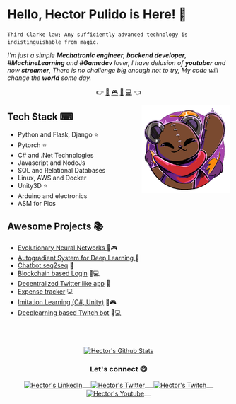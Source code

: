 # Hello, Hector Pulido is Here! 👋

`Third Clarke law; Any sufficiently advanced technology is indistinguishable from magic.`

<em> I'm just a simple **Mechatronic engineer**, **backend developer**, **#MachineLearning** and **#Gamedev** lover, I
    have delusion of **youtuber** and now **streamer**, There is no challenge big enough not to try, My code will change the **world** some day.</em>

<p align="center">
    👉
    <a href="https://github.com/HectorPulido/HectorPulido/blob/master/AI_PROJECTS.md">🤖</a>
    <a href="https://github.com/HectorPulido/HectorPulido/blob/master/VIDEOGAME_PROJECTS.md">🎮</a>
    <a href="https://github.com/HectorPulido/HectorPulido/blob/master/BLOCKCHAIN_PROJECTS.md">🔑</a>
    <a href="https://github.com/HectorPulido/HectorPulido/blob/master/BACKEND_PROJECTS.md">💻</a> 
    👈
</p>

<a href="https://twitter.com/Hector_Pulido_">
    <img align="right" height="auto" width="200" src="https://github.com/HectorPulido/HectorPulido/raw/master/img/pequesoft.png" />
</a>

## Tech Stack ⌨
- Python and Flask, Django ⭐
- Pytorch ⭐
- C# and .Net Technologies
- Javascript and NodeJs
- SQL and Relational Databases
- Linux, AWS and Docker
- Unity3D ⭐
- Arduino and electronics
- ASM for Pics

## Awesome Projects 📚
- [Evolutionary Neural Networks ](https://github.com/HectorPulido/Evolutionary-Neural-Networks-on-unity-for-bots) 🤖🎮
- [Autogradient System for Deep Learning ](https://github.com/HectorPulido/Machine-learning-Framework-Csharp) 🤖
- [Chatbot seq2seq](https://github.com/HectorPulido/Chatbot-seq2seq-C-) 🤖
- [Blockchain based Login](https://github.com/HectorPulido/Amazon-QLDB-Login-Example) 🔑💻
- [Decentralized Twitter like app](https://github.com/HectorPulido/Decentralized-Twitter-with-blockchain-as-base) 🔑
- [Expense tracker](https://github.com/HectorPulido/Expenses-tracker) 💻
- [Imitation Learning (C#, Unity)](https://github.com/HectorPulido/Imitation-learning-in-unity) 🤖🎮
- [Deeplearning based Twitch bot](https://github.com/HectorPulido/Deeplearning-based-Twitch-bot) 🤖💻

<br>
<br>
<p align="center">
    <a href="#user-30538313-pinned-items-reorder-form">
    	<img align="center" src="https://github-readme-stats.vercel.app/api?username=HectorPulido&bg_color=30,e96443,904e95&title_color=fff&text_color=fff" alt="Hector's Github Stats"/>
    </a>
</p> 

<div align="center">
    <h3 align="center">Let's connect 😋</h3>
</div>
<p align="center">
    <a href="https://www.linkedin.com/in/hector-pulido-17547369/" target="blank">
        <img align="center" alt="Hector's LinkedIn" width="30px"
            src="https://www.vectorlogo.zone/logos/linkedin/linkedin-icon.svg" /> &nbsp; &nbsp;
    </a>
    <a href="https://twitter.com/Hector_Pulido_" target="blank">
        <img align="center" alt="Hector's Twitter" width="30px"
            src="https://www.vectorlogo.zone/logos/twitter/twitter-official.svg" /> &nbsp; &nbsp;
    </a>
    <a href="https://www.twitch.tv/hector_pulido_" target="blank">
        <img align="center" alt="Hector's Twitch" width="30px"
            src="https://www.vectorlogo.zone/logos/twitch/twitch-icon.svg" /> &nbsp; &nbsp;
    </a>
    <a href="https://www.youtube.com/channel/UCS_iMeH0P0nsIDPvBaJckOw" target="blank">
        <img align="center" alt="Hector's Youtube" width="30px"
            src="https://www.vectorlogo.zone/logos/youtube/youtube-icon.svg" /> &nbsp; &nbsp;
    </a>
</p>
<br />
<p>

